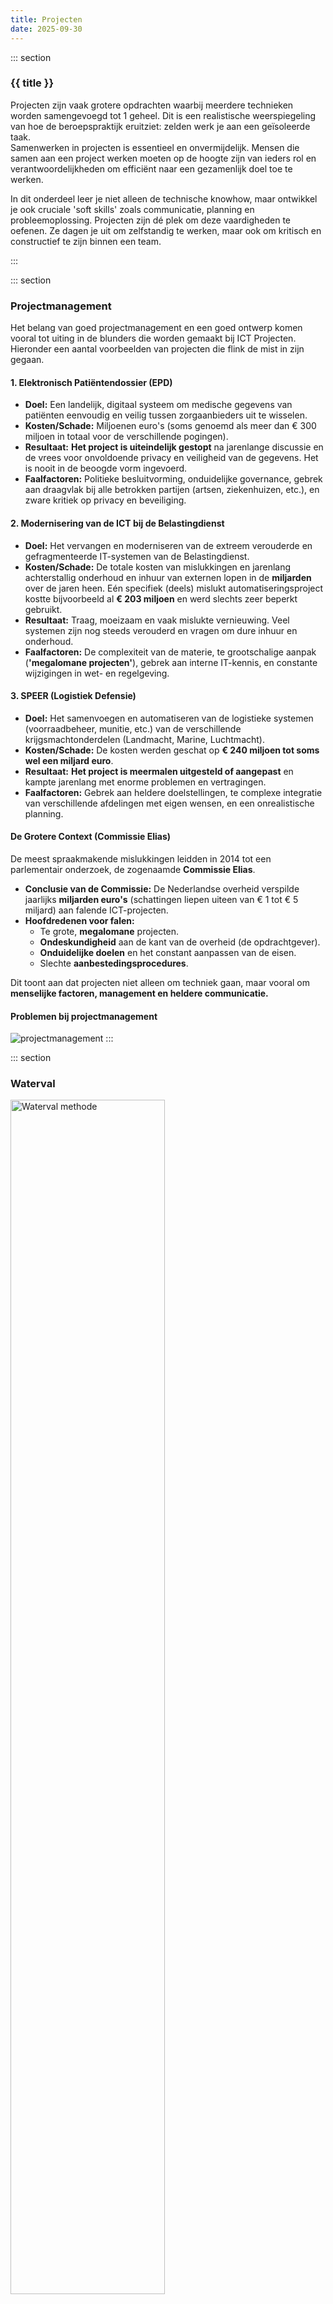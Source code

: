 ```yaml
---
title: Projecten
date: 2025-09-30 
---
```


::: section
### {{ title }}

Projecten zijn vaak grotere opdrachten waarbij meerdere technieken worden samengevoegd tot 1 geheel. Dit is een realistische weerspiegeling van hoe de beroepspraktijk eruitziet: zelden werk je aan een geïsoleerde taak.  
Samenwerken in projecten is essentieel en onvermijdelijk. Mensen die samen aan een project werken moeten op de hoogte zijn van ieders rol en verantwoordelijkheden om efficiënt naar een gezamenlijk doel toe te werken.

In dit onderdeel leer je niet alleen de technische knowhow, maar ontwikkel je ook cruciale 'soft skills' zoals communicatie, planning en probleemoplossing. Projecten zijn dé plek om deze vaardigheden te oefenen. Ze dagen je uit om zelfstandig te werken, maar ook om kritisch en constructief te zijn binnen een team.

:::

::: section
### Projectmanagement
Het belang van goed projectmanagement en een goed ontwerp komen vooral tot uiting in de blunders die worden gemaakt bij ICT Projecten. Hieronder een aantal voorbeelden van projecten die flink de mist in zijn gegaan.

#### 1. Elektronisch Patiëntendossier (EPD)

* **Doel:** Een landelijk, digitaal systeem om medische gegevens van patiënten eenvoudig en veilig tussen zorgaanbieders uit te wisselen.
* **Kosten/Schade:** Miljoenen euro's (soms genoemd als meer dan € 300 miljoen in totaal voor de verschillende pogingen).
* **Resultaat:** **Het project is uiteindelijk gestopt** na jarenlange discussie en de vrees voor onvoldoende privacy en veiligheid van de gegevens. Het is nooit in de beoogde vorm ingevoerd.
* **Faalfactoren:** Politieke besluitvorming, onduidelijke governance, gebrek aan draagvlak bij alle betrokken partijen (artsen, ziekenhuizen, etc.), en zware kritiek op privacy en beveiliging.

#### 2. Modernisering van de ICT bij de Belastingdienst

* **Doel:** Het vervangen en moderniseren van de extreem verouderde en gefragmenteerde IT-systemen van de Belastingdienst.
* **Kosten/Schade:** De totale kosten van mislukkingen en jarenlang achterstallig onderhoud en inhuur van externen lopen in de **miljarden** over de jaren heen. Eén specifiek (deels) mislukt automatiseringsproject kostte bijvoorbeeld al **€ 203 miljoen** en werd slechts zeer beperkt gebruikt.
* **Resultaat:** Traag, moeizaam en vaak mislukte vernieuwing. Veel systemen zijn nog steeds verouderd en vragen om dure inhuur en onderhoud.
* **Faalfactoren:** De complexiteit van de materie, te grootschalige aanpak (**'megalomane projecten'**), gebrek aan interne IT-kennis, en constante wijzigingen in wet- en regelgeving.

#### 3. SPEER (Logistiek Defensie)

* **Doel:** Het samenvoegen en automatiseren van de logistieke systemen (voorraadbeheer, munitie, etc.) van de verschillende krijgsmachtonderdelen (Landmacht, Marine, Luchtmacht).
* **Kosten/Schade:** De kosten werden geschat op **€ 240 miljoen tot soms wel een miljard euro**.
* **Resultaat:** **Het project is meermalen uitgesteld of aangepast** en kampte jarenlang met enorme problemen en vertragingen.
* **Faalfactoren:** Gebrek aan heldere doelstellingen, te complexe integratie van verschillende afdelingen met eigen wensen, en een onrealistische planning.

#### De Grotere Context (Commissie Elias)

De meest spraakmakende mislukkingen leidden in 2014 tot een parlementair onderzoek, de zogenaamde **Commissie Elias**.

* **Conclusie van de Commissie:** De Nederlandse overheid verspilde jaarlijks **miljarden euro's** (schattingen liepen uiteen van € 1 tot € 5 miljard) aan falende ICT-projecten.
* **Hoofdredenen voor falen:**
    * Te grote, **megalomane** projecten.
    * **Ondeskundigheid** aan de kant van de overheid (de opdrachtgever).
    * **Onduidelijke doelen** en het constant aanpassen van de eisen.
    * Slechte **aanbestedingsprocedures**.

Dit toont aan dat projecten niet alleen om techniek gaan, maar vooral om **menselijke factoren, management en heldere communicatie.**

#### Problemen bij projectmanagement
![projectmanagement](https://static.edutorial.nl/projecten/projectmanagement_20.jpg)
:::

::: section
### Waterval

<img src="https://static.edutorial.nl/projecten/waterval.jpg" alt="Waterval methode" style="width:70%">

De **Watervalmethode** is een traditionele, stapsgewijze aanpak voor projectmanagement. Het is vernoemd naar een waterval omdat de fases **strikt na elkaar** verlopen, net als water dat alleen naar beneden stroomt. Je mag pas aan de volgende stap beginnen als de vorige helemaal is afgerond en goedgekeurd.

Dit model gaat ervan uit dat je **alle eisen en wensen vooraf** volledig weet.

#### De Fasen van de Watervalmethode
Een project volgens de Watervalmethode doorloopt meestal de volgende stappen:

1.  **Eisen/wensen:** Wat willen we precies maken? (De complete wensenlijst wordt vastgelegd.)
2.  **Ontwerp:** Hoe gaan we het maken? (Het gedetailleerde plan en de technische specificaties.)
3.  **Realisatie:** Het daadwerkelijk bouwen of programmeren.
4.  **Testen:** Het controleren van het eindproduct.
5.  **Implementatie/Beheer:** Het product in gebruik nemen en onderhouden.


Deze methode is goed om de basis van projectmanagement te leren, maar in de moderne ICT-wereld werkt men vaak flexibeler (bijvoorbeeld met **Agile/Scrum**).

#### Voordelen

| Voordeel | Uitleg voor de Praktijk |
| :--- | :--- |
| **Duidelijkheid** | Je weet vanaf dag één **exact** wat je moet maken, hoelang het duurt en wat het kost. Dit is handig voor eenvoudige projecten. |
| **Simpele Planning** | De planning en voortgang zijn makkelijk te controleren, omdat er duidelijke **mijlpalen** zijn (bijv. "fase Ontwerp is af"). |
| **Documentatie** | Je leert heel gestructureerd en **gedetailleerd** te documenteren. Dit is cruciaal voor overdracht en onderhoud. |
| **Rolverdeling** | De taken zijn helder: de één ontwerpt, de ander programmeert. Iedereen weet precies wat zijn **rol** is. |

#### Nadelen

| Nadeel | Uitleg voor de Praktijk |
| :--- | :--- |
| **Star en Onflexibel** | Teruggaan is moeilijk! Als je bij het testen ontdekt dat de klant *toch* een extra functie wil, kost dit **veel tijd en geld** om te fixen. |
| **Late Feedback** | De klant of eindgebruiker ziet het product pas echt werken aan het **einde** van het project. Een misverstand in de eisen/wensen-fase wordt hierdoor heel laat opgemerkt (en is dan duur om te herstellen). |
| **Gaat uit van Volledigheid** | Het werkt alleen als de eisen **100% zeker** zijn. In de ICT of marketing verandert de markt of het inzicht van de klant vaak, waardoor de methode dan niet goed werkt. |
| **Lange doorlooptijd** | Het duurt lang voordat je een werkend (deel)product hebt. |

:::

::: section
### Scrum

![scrumplanning](https://static.edutorial.nl/projecten/scrumplanning.jpg) 

De **Scrum-methode** is een flexibele, moderne manier van projectmanagement. Het is een van de populairste methoden binnen **Agile** werken. In plaats van een groot project in één keer te plannen, wordt het opgedeeld in korte, herhaalde werkcycli.

Scrum is ideaal voor projecten waarbij de eisen in het begin nog niet 100% vaststaan (zoals meestal bij ICT Projecten) of waarbij je snel wilt kunnen reageren op veranderingen.

#### Sprints
* Het project wordt opgedeeld in korte, vaste tijdsblokken van meestal **1 tot 4 weken**. Dit heet een **Sprint**.
* Het doel is om aan het einde van elke Sprint een **werkend deelproduct** op te leveren.

#### Vaste Rollen
* **Product Owner (Opdrachtgever):** Bepaalt wat er gemaakt moet worden en in welke volgorde (**prioriteiten**). Dit is de stem van de klant.
* **Scrum Master (Coach/Begeleider):** Zorgt dat het team volgens de regels van Scrum werkt en lost problemen en obstakels op.
* **Development Team (Ontwikkelteam):** Een zelfsturend team dat het werk uitvoert. Jullie als studenten zijn vaak dit team.

#### Vaste Overlegmomenten**
**Sprint Planning:** 
Aan het begin van de Sprint: het team kiest welke taken ze in de komende Sprint gaan doen.  
Om de taken te verdelen en om een inschatting te maken van de tijd die nodig is om die taken uit te voeren wordt er poker gespeeld:
* Bij Planning Poker krijgt elke Developer een set kaarten met de waarden 0, 1/2, 1, 2, 3, 5, 8, 13, 20, 40 en 100.
* Vervolgens wordt een User Story geselecteerd en legt elk teamlid een kaart neer met een inschatting van de grootte of complexiteit van een activiteit ten opzichte van voorgaande items.
* De personen met de hoogste en laagste inschatting lichten hun keuze toe. Iemand met een lage inschatting heeft waarschijnlijk ook de expertise om de taak goed en snel uit te kunnen voeren.
* Vervolgens start een volgende ronde en gooit iedereen opnieuw een kaart op.
* Dit herhaalt zich totdat er overeenstemming is bereikt en duidelijk is wie de taak op gaat pakken.

<img src="https://static.edutorial.nl/projecten/scrum/poker.png" alt="M&M" style="width:50%;">

#### Daily Stand-up
Elke dag, staand, maximaal 15 minuten. Iedereen vertelt:
* Wat heb ik gisteren gedaan?
* Wat ga ik vandaag doen?
* Welke problemen (blokkades) zie ik?

![scrumboard](https://static.edutorial.nl/projecten/scrumboard.jpg)

#### Sprint Review:
Aan het einde: het team demonstreert het werkende deelproduct aan de Product Owner/klant voor feedback.

#### Sprint Retrospective:
Na de Review: het team bespreekt *hoe* de samenwerking en het proces verbeterd kunnen worden voor de volgende Sprint.
Er zijn verschillende methoden om een retrospective te doen:

**Zeester** 
* Bij deze vorm tekent de Scrum Master een zeester op een bord of flipover. 
* De teamleden schrijven op post-its antwoorden op vijf vragen: Welke zaken moeten we blijven doen? 
* Welke zaken moeten we meer van doen? Welke zaken moeten we minder van doen? 
* Waarmee moeten we beginnen? Waarmee moeten we stoppen? 
Vervolgens plakken ze de post-its bij de betreffende arm van de zeester.  
Dit maakt de antwoorden van elk teamlid transparant en stimuleert de discussie.  

<img src="https://static.edutorial.nl/projecten/scrum/de-zeester.png" alt="De zeester" style="width:50%;">

**K.A.L.M.**
* Op het bord worden de woorden More, Keep, Less en Add geschreven. 
* Teamleden schrijven hun punten op post-its en plakken deze bij het juiste woord. 
Dit zorgt voor een visuele weergave van alle punten en start de discussie.  

<img src="https://static.edutorial.nl/projecten/scrum/kalm.png" alt="K.A.L.M" style="width:50%;">


**De Racewagen**
* De Scrum Master tekent een racewagen die wordt afgeremd door een parachute. 
* Teamleden schrijven op post-its wat hen heeft afgeremd of versneld en plakken deze bij de parachute of de racewagen.
* Dit leidt tot een discussie over verbeteracties.  

<img src="https://static.edutorial.nl/projecten/scrum/de-racewagen.png" alt="De racewagen" style="width:50%;">

**Gevoelens tijdlijn**
* De Scrum Master tekent een tijdlijn van de sprint met belangrijke gebeurtenissen. 
* Boven de tijdlijn staat een happy face en onder de tijdlijn een sad face.
* Teamleden schrijven hun punten op post-its en plaatsen deze op de tijdlijn, waarbij positieve punten hoog en negatieve punten laag worden geplaatst.  

<img src="https://static.edutorial.nl/projecten/scrum/gevoelenslijn.png" alt="Gevoelenslijn" style="width:50%;">

**M&M retrospective**
Elk teamlid pakt een M&M uit een pot. De kleur van de M&M bepaalt welke vraag beantwoord moet worden.
* Bruin: Wat ging goed, wat moeten we blijven doen?
* Rood: Wat ging minder goed, waar moeten we mee stoppen?
* Geel: Wat is een nieuw idee waarmee we direct moeten beginnen?
* Groen: Welke activiteit moeten we meer doen?
* Blauw: Welke activiteit moeten we minder doen?  

<img src="https://static.edutorial.nl/projecten/scrum/mm.png" alt="M&M" style="width:50%;">

<i>Bron: [Agile Scrum Group](https://agilescrumgroup.nl/retrospective-vormen-ideeen-voorbeelden/)</i>

#### Voordelen

| Voordeel | Uitleg voor de Praktijk |
| :--- | :--- |
| **Flexibiliteit (Wendbaarheid)** | Je kunt **snel reageren** op verandering. Als de klant na twee weken andere wensen heeft, pas je de planning aan voor de volgende Sprint. |
| **Snel Resultaat** | Omdat je elke Sprint iets werkends oplevert, zie je **direct resultaat**. Je raakt minder snel de focus kwijt. |
| **Klantbetrokkenheid** | De klant (Product Owner) is nauw betrokken en geeft **regelmatig feedback**. Hierdoor bouw je wat de klant écht wil. |
| **Transparantie en Communicatie** | Door de Daily Stand-ups en het Scrum Board weet **iedereen** (klant en team) precies wat de voortgang en de problemen zijn. |
| **Zelfsturing en Verantwoordelijkheid** | Het team is zelfsturend. Je leert als team **samen** de planning en taken te bepalen, wat je verantwoordelijkheidsgevoel en teamwerk vergroot. |

#### Nadelen

| Nadeel | Uitleg voor de Praktijk |
| :--- | :--- |
| **Veel Overleg** | De vaste overlegmomenten (meetings) zijn cruciaal, maar kunnen **tijdrovend** zijn als ze niet efficiënt worden geleid. |
| **Intensief** | De korte Sprints en dagelijkse Stand-ups vragen om **discipline en focus**. Als team moet je continu 'aan' staan. |
| **Kan onduidelijk zijn** | Soms is de *scope* van het hele project nog vaag. Als je niet goed prioriteert, kan het team makkelijk de verkeerde kant opgaan. |
| **Vereist de Juiste Mindset** | Het is moeilijk om toe te passen in een omgeving die nog 'ouderwets' (waterval) denkt. Het vraagt om **openheid, lef en respect** van iedereen. |

:::

::: section
### Xtreme programming

XP (xtreme programming) is een **Agile** methode die zich onderscheidt door een sterke focus op **technische kwaliteit** en **menselijke interactie**. Het is vooral geschikt voor projecten waarbij de eisen **vaak veranderen** en waar **snelle, incrementele opleveringen** nodig zijn.

#### Wat is belangrijk

1.  **Communicatie:** Open en constante communicatie is essentieel. Dit betekent veel face-to-face overleg, vaak met behulp van whiteboards.
2.  **Eenvoud (Simplicity):** Doe alleen wat **nu** nodig is. Programmeer niet voor wat *misschien* in de toekomst nodig is. Dit principe leidt tot de regel **YAGNI (You Aren't Gonna Need It)**.
3.  **Feedback:** Vroeg en frequent feedback krijgen is cruciaal. Dit bereik je via korte iteraties, continue testen en directe klantbetrokkenheid.
4.  **Moed (Courage):** Wees moedig genoeg om code weg te gooien, te herstructureren (refactoren) of het ontwerp aan te passen als dit beter is voor het project, zelfs als je net iets hebt afgerond.
5.  **Respect:** Respecteer je teamleden, hun werk en je klanten. Iedereen werkt aan hetzelfde doel en deelt het eigenaarschap van de code.

#### Hoe werkt dit in de praktijk

* **Pair Programming:** Twee programmeurs werken samen aan één werkstation. Eén schrijft de code, de ander kijkt mee en geeft direct feedback. Dit verhoogt de codekwaliteit en de kennisdeling.
* **Test-Driven Development (TDD):** Eerst schrijf je de **Unit Test** (die faalt), dan schrijf je de minimale code om de test te laten slagen, en dan herstructureer je de code. Testen komt dus **vóór** coderen.
* **Continue Integratie (Continuous Integration):** Code wordt minimaal dagelijks in de hoofdcodebasis (repository) geïntegreerd en getest.
* **Klant ter Plaatse (On-Site Customer):** Een echte klant of een representatieve Product Owner werkt samen met het team om vragen direct te beantwoorden en prioriteiten te stellen.
* **Kleine Releases:** Opleveringen van werkende software aan de klant gebeuren zeer regelmatig (bijvoorbeeld elke paar weken).
* **Refactoring:** Het continu verbeteren van de interne structuur van de code zonder de externe functionaliteit te veranderen, om de code simpel en onderhoudbaar te houden.

#### Overzicht: Voor- en Nadelen van XP

| Voordelen (Pros) | Nadelen (Cons) |
| :--- | :--- |
| **Hoge Kwaliteit Software:** Door TDD, Pair Programming en continue integratie worden fouten snel gevonden en opgelost. | **Vereist Klantbetrokkenheid:** De klant moet bereid zijn om **fulltime of zeer intensief** deel te nemen aan het project. |
| **Flexibiliteit:** De methode omarmt verandering; wijzigingen in eisen zijn op elk moment welkom en relatief goedkoop door de korte cycli. | **Intensief voor het Team:** De hoge mate van interactie, testen en refactoren vereist veel discipline en constante aandacht van alle teamleden. |
| **Snelle Oplevering:** De klant ziet al snel werkende functionaliteit door de korte iteraties en kleine releases. | **Niet geschikt voor Grote Geografische Afstand:** De nadruk op face-to-face communicatie en On-Site Customer maakt het lastiger voor sterk verdeelde of remote teams. |
| **Kennisdeling:** Pair Programming zorgt ervoor dat de kennis over de code niet bij één persoon ligt (collectief eigenaarschap). | **Hoge Initiële Kosten:** Pair Programming vereist twee ontwikkelaars voor één taak, wat op korte termijn duurder kan lijken (hoewel het later veel bespaart op bugs). |
| **Grote Klanttevredenheid:** Door de constante feedback en het zien van werkende functionaliteit, weet de klant zeker dat het product voldoet aan de eisen. | **Focus op Code:** Sommigen vinden dat er te weinig focus ligt op het initiële, grootschalige architectonische ontwerp. |

Dit Engelstalige YouTube-filmpje gaat dieper in op de waarden, principes en praktijken van XP: 

{% video "uBPVmjJVu0E" %}

